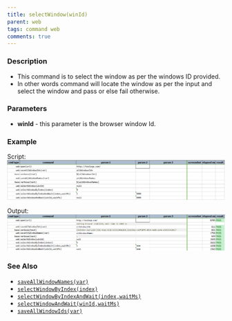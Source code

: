 ```yaml
---
title: selectWindow(winId)
parent: web
tags: command web
comments: true
---
```


### Description

- This command is to select the window as per the windows ID provided.
- In other words command will locate the window as per the input and select the window and pass or else fail otherwise.

### Parameters

- **winId** - this parameter is the browser window Id.

### Example

Script:<br/>
![](image/selectWindow_01.png)

Output:<br/>
![](image/selectWindow_02.png)

### See Also

- [`saveAllWindowNames(var)`](saveAllWindowNames(var))
- [`selectWindowByIndex(index)`](selectWindowByIndex(index))
- [`selectWindowByIndexAndWait(index,waitMs)`](selectWindowByIndexAndWait(index,waitMs))
- [`selectWindowAndWait(winId,waitMs)`](selectWindowAndWait(winId,waitMs))
- [`saveAllWindowIds(var)`](saveAllWindowIds(var))
